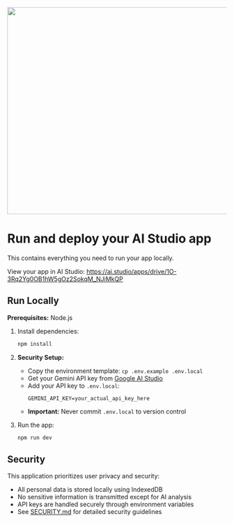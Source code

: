 <div align="center">
<img width="1200" height="475" alt="GHBanner" src="https://github.com/user-attachments/assets/0aa67016-6eaf-458a-adb2-6e31a0763ed6" />
</div>

# Run and deploy your AI Studio app

This contains everything you need to run your app locally.

View your app in AI Studio: https://ai.studio/apps/drive/1O-3Rq2Yg0OB1hW5gOz2SokqM_NJiMkQP

## Run Locally

**Prerequisites:**  Node.js

1. Install dependencies:
   ```bash
   npm install
   ```

2. **Security Setup:**
   - Copy the environment template: `cp .env.example .env.local`
   - Get your Gemini API key from [Google AI Studio](https://ai.google.dev/tutorials/setup)
   - Add your API key to `.env.local`:
     ```
     GEMINI_API_KEY=your_actual_api_key_here
     ```
   - **Important:** Never commit `.env.local` to version control

3. Run the app:
   ```bash
   npm run dev
   ```

## Security

This application prioritizes user privacy and security:
- All personal data is stored locally using IndexedDB
- No sensitive information is transmitted except for AI analysis
- API keys are handled securely through environment variables
- See [SECURITY.md](SECURITY.md) for detailed security guidelines
